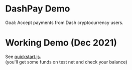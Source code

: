 # DashPay Demo

Goal: Accept payments from Dash cryptocurrency users.

# Working Demo (Dec 2021)

See [quickstart.js](./quickstart.js). \
(you'll get some funds on test net and check your balance)
